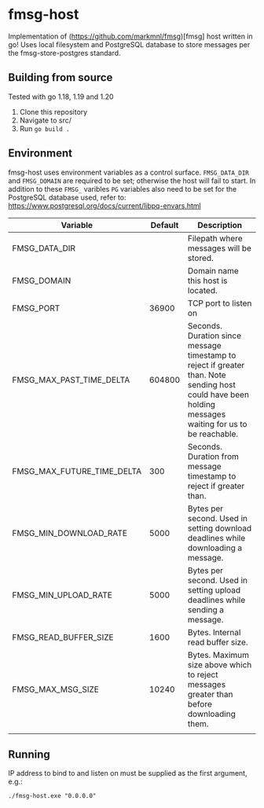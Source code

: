 # fmsg-host

Implementation of (https://github.com/markmnl/fmsg)[fmsg] host written in go! Uses local filesystem and PostgreSQL database to store messages per the fmsg-store-postgres standard.

## Building from source

Tested with go 1.18, 1.19 and 1.20

1. Clone this repository
2. Navigate to src/
2. Run `go build .`

## Environment

fmsg-host uses environment variables as a control surface. `FMSG_DATA_DIR` and `FMSG_DOMAIN` are required to be set; otherwise the host will fail to start. In addition to these `FMSG_` varibles `PG` variables also need to be set for the PostgreSQL database used, refer to: https://www.postgresql.org/docs/current/libpq-envars.html

| Variable                   | Default | Description                                                                                                                                             |
|----------------------------|---------|---------------------------------------------------------------------------------------------------------------------------------------------------------|
| FMSG_DATA_DIR              |         | Filepath where messages will be stored.                                                                                                                 |
| FMSG_DOMAIN                |         | Domain name this host is located.                                                                                                                       |
| FMSG_PORT                  | 36900   | TCP port to listen on                                                                                                                                   |
| FMSG_MAX_PAST_TIME_DELTA   | 604800  | Seconds. Duration since message timestamp to reject if greater than. Note sending host could have been holding messages waiting for us to be reachable. |
| FMSG_MAX_FUTURE_TIME_DELTA | 300     | Seconds. Duration from message timestamp to reject if greater than.                                                                                     |
| FMSG_MIN_DOWNLOAD_RATE     | 5000    | Bytes per second. Used in setting download deadlines while downloading a message.                                                                       |
| FMSG_MIN_UPLOAD_RATE       | 5000    | Bytes per second. Used in setting upload deadlines while sending a message.                                                                             |
| FMSG_READ_BUFFER_SIZE      | 1600    | Bytes. Internal read buffer size.                                                                                                                       |
| FMSG_MAX_MSG_SIZE          | 10240   | Bytes. Maximum size above which to reject messages greater than before downloading them.                                                                |
|                            |         |                                                                                                                                                         |

## Running

IP address to bind to and listen on must be supplied as the first argument, e.g.:

```
./fmsg-host.exe "0.0.0.0"
```